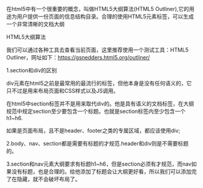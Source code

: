 在html5中有一个很重要的概念，叫做HTML5大纲算法(HTML5 Outliner),它的用途为用户提供一份页面的信息结构目录。合理的使用HTML5元素标签，可以生成一个非常清晰的文档大纲

HTML5大纲算法 

我们可以通过各种工具去查看当前页面，这里推荐使用一个测试工具：HTML5 Outliner，网址如下：https://gsnedders.html5.org/outliner/

1.section和div的区别

div元素在html5之前是最常用的最流行的标签，但他本身是没有任何语义的，它只不过是用来布局页面和CSS样式以及JS调用。

在html5中section标签并不是用来取代div的。他是具有语义的文档标签，在大纲规范中规定section至少要包含一个标题。也就是section标签内至少包含一个h1~h6.

如果是页面布局，且不是header、footer之类的专属区域，都应该使用div;

2.body、nav、section都是需要有标题的才规范.header和div则是不需要标题的。

3.section和nav元素大纲要求有标题h1~h6，但是section必须有才规范，而nav如果没有标题，也是合理的。给他添加了标题会让大纲更好看，所以我们可以添加完了在隐藏，就不会破坏布局了。